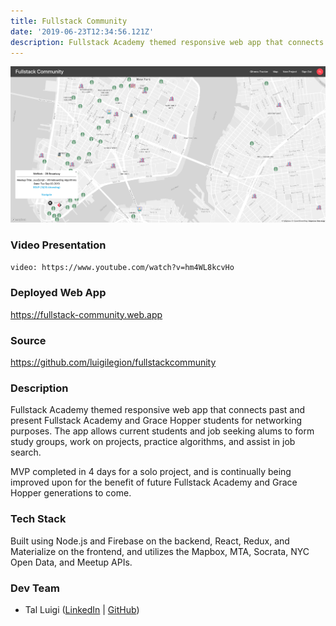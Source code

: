 ```yaml
---
title: Fullstack Community
date: '2019-06-23T12:34:56.121Z'
description: Fullstack Academy themed responsive web app that connects past and present Fullstack Academy and Grace Hopper students for networking purposes. The app allows current students and job seeking alums to form study groups, work on projects, practice algorithms, and assist in job search.
---
```


![Fullstack Community Screenshot](./screenshot.png)

### Video Presentation

`video: https://www.youtube.com/watch?v=hm4WL8kcvHo`

### Deployed Web App

<https://fullstack-community.web.app>

### Source

<https://github.com/luigilegion/fullstackcommunity>

### Description

Fullstack Academy themed responsive web app that connects past and present Fullstack Academy and Grace Hopper students for networking purposes. The app allows current students and job seeking alums to form study groups, work on projects, practice algorithms, and assist in job search.

MVP completed in 4 days for a solo project, and is continually being improved upon for the benefit of future Fullstack Academy and Grace Hopper generations to come.

### Tech Stack

Built using Node.js and Firebase on the backend, React, Redux, and Materialize on the frontend, and utilizes the Mapbox, MTA, Socrata, NYC Open Data, and Meetup APIs.

### Dev Team

- Tal Luigi ([LinkedIn](https://www.linkedin.com/in/talluigi) | [GitHub](https://github.com/luigilegion))
